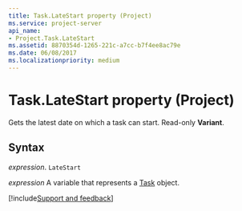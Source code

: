 ```yaml
---
title: Task.LateStart property (Project)
ms.service: project-server
api_name:
- Project.Task.LateStart
ms.assetid: 8870354d-1265-221c-a7cc-b7f4ee8ac79e
ms.date: 06/08/2017
ms.localizationpriority: medium
---
```



# Task.LateStart property (Project)

Gets the latest date on which a task can start. Read-only **Variant**.


## Syntax

_expression_. `LateStart`

_expression_ A variable that represents a [Task](./Project.Task.md) object.

[!include[Support and feedback](~/includes/feedback-boilerplate.md)]